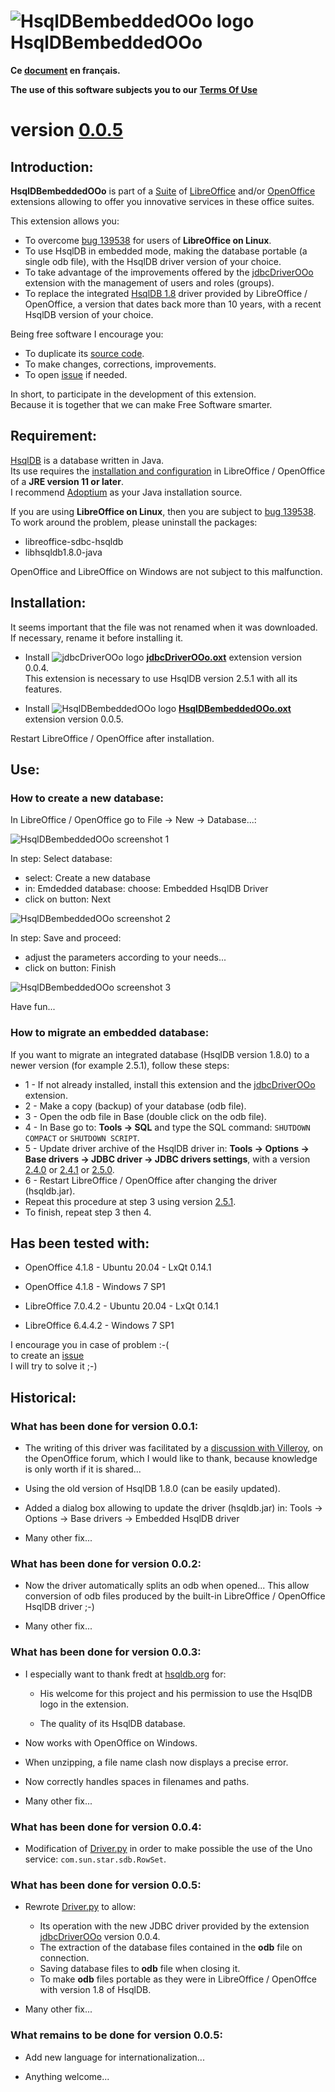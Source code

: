 # ![HsqlDBembeddedOOo logo][1] HsqlDBembeddedOOo

**Ce [document][2] en français.**

**The use of this software subjects you to our** [**Terms Of Use**][3]

# version [0.0.5][4]

## Introduction:

**HsqlDBembeddedOOo** is part of a [Suite][5] of [LibreOffice][6] and/or [OpenOffice][7] extensions allowing to offer you innovative services in these office suites.  

This extension allows you:
- To overcome [bug 139538][8] for users of **LibreOffice on Linux**.
- To use HsqlDB in embedded mode, making the database portable (a single odb file), with the HsqlDB driver version of your choice.
- To take advantage of the improvements offered by the [jdbcDriverOOo][9] extension with the management of users and roles (groups).
- To replace the integrated [HsqlDB 1.8][10] driver provided by LibreOffice / OpenOffice, a version that dates back more than 10 years, with a recent HsqlDB version of your choice.

Being free software I encourage you:
- To duplicate its [source code][11].
- To make changes, corrections, improvements.
- To open [issue][12] if needed.

In short, to participate in the development of this extension.  
Because it is together that we can make Free Software smarter.

## Requirement:

[HsqlDB][13] is a database written in Java.  
Its use requires the [installation and configuration][14] in LibreOffice / OpenOffice of a **JRE version 11 or later**.  
I recommend [Adoptium][15] as your Java installation source.

If you are using **LibreOffice on Linux**, then you are subject to [bug 139538][8].  
To work around the problem, please uninstall the packages:
- libreoffice-sdbc-hsqldb
- libhsqldb1.8.0-java

OpenOffice and LibreOffice on Windows are not subject to this malfunction.

## Installation:

It seems important that the file was not renamed when it was downloaded.
If necessary, rename it before installing it.

- Install ![jdbcDriverOOo logo][16] **[jdbcDriverOOo.oxt][17]** extension version 0.0.4.  
This extension is necessary to use HsqlDB version 2.5.1 with all its features.

- Install ![HsqlDBembeddedOOo logo][18] **[HsqlDBembeddedOOo.oxt][19]** extension version 0.0.5.

Restart LibreOffice / OpenOffice after installation.

## Use:

### How to create a new database:

In LibreOffice / OpenOffice go to File -> New -> Database...:

![HsqlDBembeddedOOo screenshot 1][20]

In step: Select database:
- select: Create a new database
- in: Emdedded database: choose: Embedded HsqlDB Driver
- click on button: Next

![HsqlDBembeddedOOo screenshot 2][21]

In step: Save and proceed:
- adjust the parameters according to your needs...
- click on button: Finish

![HsqlDBembeddedOOo screenshot 3][22]

Have fun...

### How to migrate an embedded database:

If you want to migrate an integrated database (HsqlDB version 1.8.0) to a newer version (for example 2.5.1), follow these steps:
- 1 - If not already installed, install this extension and the [jdbcDriverOOo][9] extension.
- 2 - Make a copy (backup) of your database (odb file).
- 3 - Open the odb file in Base (double click on the odb file).
- 4 - In Base go to: **Tools -> SQL** and type the SQL command: `SHUTDOWN COMPACT` or `SHUTDOWN SCRIPT`.
- 5 - Update driver archive of the HsqlDB driver in: **Tools -> Options -> Base drivers -> JDBC driver -> JDBC drivers settings**, with a version [2.4.0][23] or [2.4.1][24] or [2.5.0][25].
- 6 - Restart LibreOffice / OpenOffice after changing the driver (hsqldb.jar).
- Repeat this procedure at step 3 using version [2.5.1][26].
- To finish, repeat step 3 then 4.

## Has been tested with:

* OpenOffice 4.1.8 - Ubuntu 20.04 - LxQt 0.14.1

* OpenOffice 4.1.8 - Windows 7 SP1

* LibreOffice 7.0.4.2 - Ubuntu 20.04 - LxQt 0.14.1

* LibreOffice 6.4.4.2 - Windows 7 SP1

I encourage you in case of problem :-(  
to create an [issue][12]  
I will try to solve it ;-)

## Historical:

### What has been done for version 0.0.1:

- The writing of this driver was facilitated by a [discussion with Villeroy][27], on the OpenOffice forum, which I would like to thank, because knowledge is only worth if it is shared...

- Using the old version of HsqlDB 1.8.0 (can be easily updated).

- Added a dialog box allowing to update the driver (hsqldb.jar) in: Tools -> Options -> Base drivers -> Embedded HsqlDB driver

- Many other fix...

### What has been done for version 0.0.2:

- Now the driver automatically splits an odb when opened... This allow conversion of odb files produced by the built-in LibreOffice / OpenOffice HsqlDB driver ;-)

- Many other fix...

### What has been done for version 0.0.3:

- I especially want to thank fredt at [hsqldb.org][13] for:

    - His welcome for this project and his permission to use the HsqlDB logo in the extension.

    - The quality of its HsqlDB database.

- Now works with OpenOffice on Windows.

- When unzipping, a file name clash now displays a precise error.

- Now correctly handles spaces in filenames and paths.

- Many other fix...

### What has been done for version 0.0.4:

- Modification of [Driver.py][28] in order to make possible the use of the Uno service: `com.sun.star.sdb.RowSet`.

### What has been done for version 0.0.5:

- Rewrote [Driver.py][28] to allow:
  - Its operation with the new JDBC driver provided by the extension [jdbcDriverOOo][9] version 0.0.4.
  - The extraction of the database files contained in the **odb** file on connection.
  - Saving database files to **odb** file when closing it.
  - To make **odb** files portable as they were in LibreOffice / OpenOffce with version 1.8 of HsqlDB.

- Many other fix...

### What remains to be done for version 0.0.5:

- Add new language for internationalization...

- Anything welcome...

[1]: <img/HsqlDBembeddedOOo.png>
[2]: <https://prrvchr.github.io/HsqlDBembeddedOOo/README_fr>
[3]: <https://prrvchr.github.io/HsqlDBembeddedOOo/source/HsqlDBembeddedOOo/registration/TermsOfUse_en>
[4]: <https://prrvchr.github.io/HsqlDBembeddedOOo#historical>
[5]: <https://prrvchr.github.io/>
[6]: <https://www.libreoffice.org/download/download/>
[7]: <https://www.openoffice.org/download/index.html>
[8]: <https://bugs.documentfoundation.org/show_bug.cgi?id=139538>
[9]: <https://prrvchr.github.io/jdbcDriverOOo/>
[10]: <https://repo1.maven.org/maven2/org/hsqldb/hsqldb/1.8.0.10/hsqldb-1.8.0.10.jar>
[11]: <https://github.com/prrvchr/HsqlDBembeddedOOo/>
[12]: <https://github.com/prrvchr/HsqlDBembeddedOOo/issues/new>
[13]: <http://hsqldb.org/>
[14]: <https://wiki.documentfoundation.org/Documentation/HowTo/Install_the_correct_JRE_-_LibreOffice_on_Windows_10>
[15]: <https://adoptium.net/releases.html?variant=openjdk11>
[16]: <https://prrvchr.github.io/jdbcDriverOOo/img/jdbcDriverOOo.png>
[17]: <https://github.com/prrvchr/jdbcDriverOOo/raw/master/jdbcDriverOOo.oxt>
[18]: <img/HsqlDBembeddedOOo.png>
[19]: <https://github.com/prrvchr/HsqlDBembeddedOOo/raw/master/HsqlDBembeddedOOo.oxt>
[20]: <img/HsqlDBembeddedOOo-1.png>
[21]: <img/HsqlDBembeddedOOo-2.png>
[22]: <img/HsqlDBembeddedOOo-3.png>
[23]: <https://repo1.maven.org/maven2/org/hsqldb/hsqldb/2.4.0/hsqldb-2.4.0.jar>
[24]: <https://repo1.maven.org/maven2/org/hsqldb/hsqldb/2.4.1/hsqldb-2.4.1.jar>
[25]: <https://repo1.maven.org/maven2/org/hsqldb/hsqldb/2.5.0/hsqldb-2.5.0.jar>
[26]: <https://repo1.maven.org/maven2/org/hsqldb/hsqldb/2.5.1/hsqldb-2.5.1.jar>
[27]: <https://forum.openoffice.org/en/forum/viewtopic.php?f=13&t=103912>
[28]: <https://github.com/prrvchr/HsqlDBembeddedOOo/blob/master/source/HsqlDBembeddedOOo/service/Driver.py>

